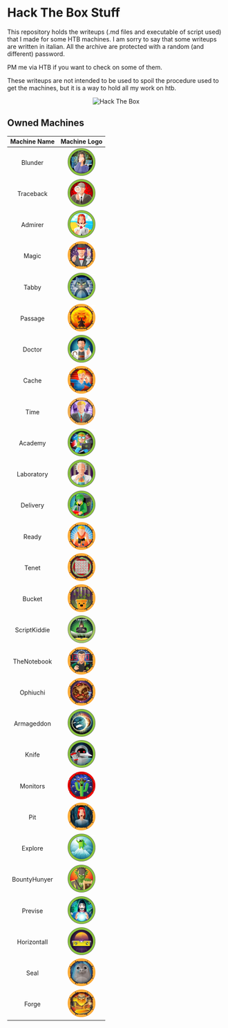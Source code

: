 # Hack The Box Stuff

This repository holds the writeups (.md files and executable of script used) that I made for some HTB machines. I am sorry to say that some writeups are written in italian. All the archive are protected with a random (and different) password. 

PM me via HTB if you want to check on some of them.

These writeups are not intended to be used to spoil the procedure used to get the machines, but it is a way to hold all my work on htb.


<p align="center">
	<img src="http://www.hackthebox.eu/badge/image/282797" alt="Hack The Box">
</p>


## Owned Machines

| Machine Name   |      Machine Logo      | 
|:----------------:|:-----------------------:|
|<p style="text-align: center;">Blunder</p>|![](https://github.com/x-Ultra/HackTheBox/blob/main/machineImages/blunder.webp)|
|<p style="text-align: center;">Traceback</p>|![](https://github.com/x-Ultra/HackTheBox/blob/main/machineImages/traceback.webp)|
|<p style="text-align: center;">Admirer</p>|![](https://github.com/x-Ultra/HackTheBox/blob/main/machineImages/admirer.webp)|
|<p style="text-align: center;">Magic</p>|![](https://github.com/x-Ultra/HackTheBox/blob/main/machineImages/magic.webp)|
|<p style="text-align: center;">Tabby</p>|![](https://github.com/x-Ultra/HackTheBox/blob/main/machineImages/tabby.webp)|
|<p style="text-align: center;">Passage</p>|![](https://github.com/x-Ultra/HackTheBox/blob/main/machineImages/passage.webp)|
|<p style="text-align: center;">Doctor</p>|![](https://github.com/x-Ultra/HackTheBox/blob/main/machineImages/doctor.webp)|
|<p style="text-align: center;">Cache</p>|![](https://github.com/x-Ultra/HackTheBox/blob/main/machineImages/cache.webp)|
|<p style="text-align: center;">Time</p>|![](https://github.com/x-Ultra/HackTheBox/blob/main/machineImages/time.webp)|
|<p style="text-align: center;">Academy</p>|![](https://github.com/x-Ultra/HackTheBox/blob/main/machineImages/academy.webp)|
|<p style="text-align: center;">Laboratory</p>|![](https://github.com/x-Ultra/HackTheBox/blob/main/machineImages/laboratory.webp)|
|<p style="text-align: center;">Delivery</p>|![](https://github.com/x-Ultra/HackTheBox/blob/main/machineImages/delivery.webp)|
|<p style="text-align: center;">Ready</p>|![](https://github.com/x-Ultra/HackTheBox/blob/main/machineImages/ready.webp)|
|<p style="text-align: center;">Tenet</p>|![](https://github.com/x-Ultra/HackTheBox/blob/main/machineImages/tenet.webp)|
|<p style="text-align: center;">Bucket</p>|![](https://github.com/x-Ultra/HackTheBox/blob/main/machineImages/bucket.webp)|
|<p style="text-align: center;">ScriptKiddie</p>|![](https://github.com/x-Ultra/HackTheBox/blob/main/machineImages/scriptkiddie.webp)|
|<p style="text-align: center;">TheNotebook</p>|![](https://github.com/x-Ultra/HackTheBox/blob/main/machineImages/thenotebook.webp)|
|<p style="text-align: center;">Ophiuchi</p>|![](https://github.com/x-Ultra/HackTheBox/blob/main/machineImages/ophiuchi.webp)|
|<p style="text-align: center;">Armageddon</p>|![](https://github.com/x-Ultra/HackTheBox/blob/main/machineImages/armageddon.webp)|
|<p style="text-align: center;">Knife</p>|![](https://github.com/x-Ultra/HackTheBox/blob/main/machineImages/knife.webp)|
|<p style="text-align: center;">Monitors</p>|![](https://github.com/x-Ultra/HackTheBox/blob/main/machineImages/monitors.webp)|
|<p style="text-align: center;">Pit</p>|![](https://github.com/x-Ultra/HackTheBox/blob/main/machineImages/pit.webp)|
|<p style="text-align: center;">Explore</p>|![](https://github.com/x-Ultra/HackTheBox/blob/main/machineImages/explore.webp)|
|<p style="text-align: center;">BountyHunyer</p>|![](https://github.com/x-Ultra/HackTheBox/blob/main/machineImages/bountyhunter.webp)|
|<p style="text-align: center;">Previse</p>|![](https://github.com/x-Ultra/HackTheBox/blob/main/machineImages/previse.webp)|
|<p style="text-align: center;">Horizontall</p>|![](https://github.com/x-Ultra/HackTheBox/blob/main/machineImages/horizontall.webp)|
|<p style="text-align: center;">Seal</p>|![](https://github.com/x-Ultra/HackTheBox/blob/main/machineImages/seal.webp)|
|<p style="text-align: center;">Forge</p>|![](https://github.com/x-Ultra/HackTheBox/blob/main/machineImages/forge.png)|